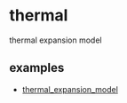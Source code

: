 # thermal
thermal expansion model


## examples
+ [thermal_expansion_model](thermal_expansion_model.ipynb)
